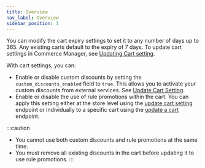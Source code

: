 ```yaml
---
title: Overview
nav_label: Overview
sidebar_position: 1
---
```


You can modify the cart expiry settings to set it to any number of days up to 365. Any existing carts default to the expiry of 7 days. To update cart settings in Commerce Manager, see [Updating Cart setting](/docs/api/settings/put-v-2-settings-cart).

With cart settings, you can: 
- Enable or disable custom discounts by setting the `custom_discounts_enabled` field to `true`. This allows you to activate your custom discounts from external services. See [Update Cart Setting](/docs/carts-orders/carts/cart-management/cart-settings/update-cart-settings).
- Enable or disable the use of rule promotions within the cart. You can apply this setting either at the store level using the [update cart setting](/docs/carts-orders/carts/cart-management/cart-settings/update-cart-settings) endpoint or individually to a specific cart using the [update a cart](/docs/carts-orders/carts/cart-management/update-a-cart) endpoint.

:::caution
- You cannot use both custom discounts and rule promotions at the same time.
- You must remove all existing discounts in the cart before updating it to use rule promotions.
:::

